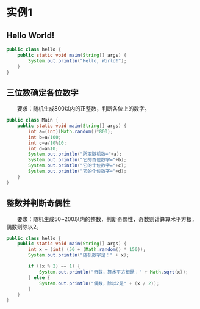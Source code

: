 # 实例1

## Hello World!

```java
public class hello {
    public static void main(String[] args) {
        System.out.println("Hello, World!");
    }
}
```



## 三位数确定各位数字

&emsp;&emsp;要求：随机生成800以内的正整数，判断各位上的数字。

```java
public class Main {
    public static void main(String[] args) {
        int a=(int)(Math.random()*800);
        int b=a/100;
        int c=a/10%10;
        int d=a%10;
        System.out.println("所取随机数="+a);
        System.out.println("它的百位数字="+b);
        System.out.println("它的十位数字="+c);
        System.out.println("它的个位数字="+d);
    }
}
```



## 整数并判断奇偶性

&emsp;&emsp;要求：随机生成50~200以内的整数，判断奇偶性，奇数则计算算术平方根，偶数则除以2。

```java
public class hello {
    public static void main(String[] args) {
        int x = (int) (50 + (Math.random() * 150));
        System.out.println("随机数字是：" + x);

        if ((x % 2) == 1) {
            System.out.println("奇数，算术平方根是：" + Math.sqrt(x));
        } else {
            System.out.println("偶数，除以2是" + (x / 2));
        }
    }
}

```